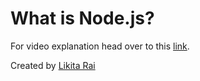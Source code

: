 # What is Node.js?

For video explanation head over to this [link](https://drive.google.com/file/d/1mmYWtJXvNBiwo-FAyzcAB87dcUsSfonr/view?usp=sharing). 

Created by [Likita Rai](https://github.com/likitarai1)